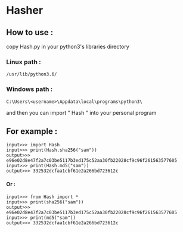 # Hasher
## How to use :
  copy Hash.py in your python3's libraries directory
### Linux path :
    /usr/lib/python3.6/
### Windows path :
    C:\Users\<username>\Appdata\local\programs\python3\

and then you can import " Hash " into your personal program
## For example :
    input>>> import Hash
    input>>> print(Hash.sha256("sam"))
    output>>> e96e02d8e47f2a7c03be5117b3ed175c52aa30fb22028cf9c96f261563577605
    input>>> print(Hash.md5("sam"))
    output>>> 332532dcfaa1cbf61e2a266bd723612c
  #### Or :
  
    input>>> from Hash import *
    input>>> print(sha256("sam"))
    output>>> e96e02d8e47f2a7c03be5117b3ed175c52aa30fb22028cf9c96f261563577605
    input>>> print(md5("sam"))
    output>>> 332532dcfaa1cbf61e2a266bd723612c
